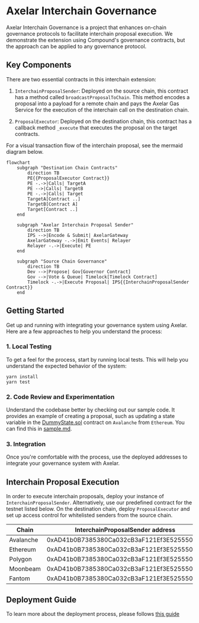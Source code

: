 # Axelar Interchain Governance

Axelar Interchain Governance is a project that enhances on-chain governance protocols to facilitate interchain proposal execution. We demonstrate the extension using Compound's governance contracts, but the approach can be applied to any governance protocol.

## Key Components

There are two essential contracts in this interchain extension:

1. `InterchainProposalSender`: Deployed on the source chain, this contract has a method called `broadcastProposalToChain`. This method encodes a proposal into a payload for a remote chain and pays the Axelar Gas Service for the execution of the interchain call on the destination chain.

2. `ProposalExecutor`: Deployed on the destination chain, this contract has a callback method `_execute` that executes the proposal on the target contracts.

For a visual transaction flow of the interchain proposal, see the mermaid diagram below.

```mermaid
flowchart
    subgraph "Destination Chain Contracts"
        direction TB
        PE{{ProposalExecutor Contract}}
        PE -.->|Calls| TargetA
        PE -->|Calls| TargetB
        PE -.->|Calls| Target
        TargetA[Contract ..]
        TargetB[Contract A]
        Target[Contract ..]
    end

    subgraph "Axelar Interchain Proposal Sender"
        direction TB
        IPS -->|Encode & Submit| AxelarGateway
        AxelarGateway -.->|Emit Events| Relayer
        Relayer -.->|Execute| PE
    end

    subgraph "Source Chain Governance"
        direction TB
        Dev -->|Propose| Gov[Governor Contract]
        Gov -->|Vote & Queue| Timelock[Timelock Contract]
        Timelock -.->|Execute Proposal| IPS{{InterchainProposalSender Contract}}
    end
```

## Getting Started

Get up and running with integrating your governance system using Axelar. Here are a few approaches to help you understand the process:

### 1. Local Testing

To get a feel for the process, start by running local tests. This will help you understand the expected behavior of the system:

```shell
yarn install
yarn test
```

### 2. Code Review and Experimentation

Understand the codebase better by checking out our sample code. It provides an example of creating a proposal, such as updating a state variable in the [DummyState.sol](contracts/test/DummyState.sol) contract on `Avalanche` from `Ethereum`. You can find this in [sample.md](docs/sample.md).

### 3. Integration

Once you're comfortable with the process, use the deployed addresses to integrate your governance system with Axelar.

## Interchain Proposal Execution

In order to execute interchain proposals, deploy your instance of `InterchainProposalSender`. Alternatively, use our predefined contract for the testnet listed below. On the destination chain, deploy `ProposalExecutor` and set up access control for whitelisted senders from the source chain.

| Chain     | InterchainProposalSender address           |
| --------- | ------------------------------------------ |
| Avalanche | 0xAD41b0B7385380Ca032cB3aF121Ef3E525550aE4 |
| Ethereum  | 0xAD41b0B7385380Ca032cB3aF121Ef3E525550aE4 |
| Polygon   | 0xAD41b0B7385380Ca032cB3aF121Ef3E525550aE4 |
| Moonbeam  | 0xAD41b0B7385380Ca032cB3aF121Ef3E525550aE4 |
| Fantom    | 0xAD41b0B7385380Ca032cB3aF121Ef3E525550aE4 |

## Deployment Guide

To learn more about the deployment process, please follows [this guide](docs/deployment.md)
